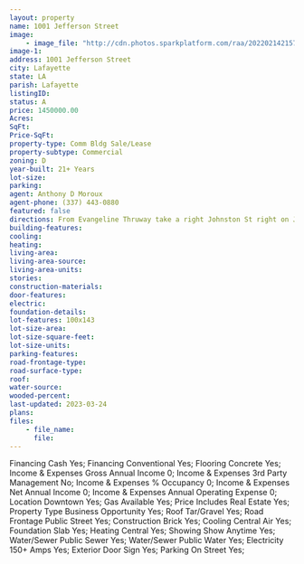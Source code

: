 ```yaml
---
layout: property
name: 1001 Jefferson Street
image:
    - image_file: "http://cdn.photos.sparkplatform.com/raa/20220214215735524362000000.jpg"
image-1:
address: 1001 Jefferson Street
city: Lafayette
state: LA
parish: Lafayette
listingID: 
status: A
price: 1450000.00
Acres: 
SqFt: 
Price-SqFt: 
property-type: Comm Bldg Sale/Lease
property-subtype: Commercial
zoning: D
year-built: 21+ Years
lot-size: 
parking: 
agent: Anthony D Moroux
agent-phone: (337) 443-0880
featured: false
directions: From Evangeline Thruway take a right Johnston St right on Jefferson St and property will be on your right.
building-features: 
cooling: 
heating: 
living-area: 
living-area-source: 
living-area-units: 
stories: 
construction-materials: 
door-features: 
electric: 
foundation-details: 
lot-features: 100x143
lot-size-area: 
lot-size-square-feet: 
lot-size-units: 
parking-features: 
road-frontage-type: 
road-surface-type: 
roof: 
water-source: 
wooded-percent: 
last-updated: 2023-03-24
plans: 
files:
    - file_name:
      file:
---
```

Financing	Cash	Yes;
Financing	Conventional	Yes;
Flooring	Concrete	Yes;
Income & Expenses	Gross Annual Income	0;
Income & Expenses	3rd Party Management	No;
Income & Expenses	% Occupancy	0;
Income & Expenses	Net Annual Income	0;
Income & Expenses	Annual Operating Expense	0;
Location	Downtown	Yes;
Gas	Available	Yes;
Price Includes	Real Estate	Yes;
Property Type	Business Opportunity	Yes;
Roof	Tar/Gravel	Yes;
Road Frontage	Public Street	Yes;
Construction	Brick	Yes;
Cooling	Central Air	Yes;
Foundation	Slab	Yes;
Heating	Central	Yes;
Showing	Show Anytime	Yes;
Water/Sewer	Public Sewer	Yes;
Water/Sewer	Public Water	Yes;
Electricity	150+ Amps	Yes;
Exterior	Door Sign	Yes;
Parking	On Street	Yes;

